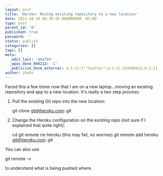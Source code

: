 ```yaml
---
layout: post
title: 'Heroku: Moving existing repository to a new location'
date: 2012-10-10 00:30:26.000000000 -05:00
type: post
parent_id: '0'
published: true
password: ''
status: publish
categories: []
tags: []
meta:
  _edit_last: '404795'
  _wpas_done_944212: '1'
  _publicize_done_external: a:1:{s:7:"twitter";a:1:{i:193406412;b:1;}}
author: jkahn
---
```

Faced this a few times now that I am on a new laptop...moving an existing repository and app to a new location. It's really a two step process:

1.  Pull the existing Git repo into the new location:
    
    git clone git@heroku.com:.git 
    
2.  Change the Heroku configuration on the existing repo (not sure if I explained that quite right):
    
    cd 
    git remote rm heroku (this may fail, no worries)
    git remote add heroku git@heroku.com:.git
    

You can also use

git remote -v

to understand what is being pushed where.